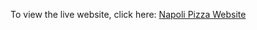 To view the live website, click here: [Napoli Pizza Website](https://delicate-hotteok-9f8bae.netlify.app/)
